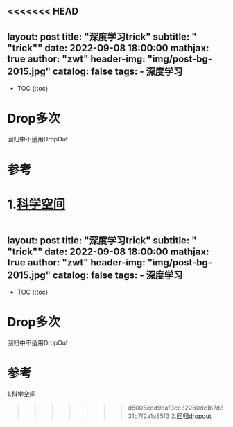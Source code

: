 <<<<<<< HEAD
---
layout:     post
title:      "深度学习trick"
subtitle:   " \"trick\""
date:       2022-09-08 18:00:00
mathjax: true
author:     "zwt"
header-img: "img/post-bg-2015.jpg"
catalog: false
tags:
    - 深度学习
---
* TOC
{:toc}

# Drop多次

回归中不适用DropOut




# 参考
1.[科学空间](https://spaces.ac.cn/archives/8496/comment-page-1#comments)
=======
---
layout:     post
title:      "深度学习trick"
subtitle:   " \"trick\""
date:       2022-09-08 18:00:00
mathjax: true
author:     "zwt"
header-img: "img/post-bg-2015.jpg"
catalog: false
tags:
    - 深度学习
---
* TOC
{:toc}

# Drop多次

回归中不适用DropOut




# 参考
1.[科学空间](https://spaces.ac.cn/archives/8496/comment-page-1#comments)
>>>>>>> d5005ecd9eaf3ce32260dc1b7d831c7f2a1a85f3
2.[回归dropout](https://mp.weixin.qq.com/s/v6uozgETEQOtMWXsL_yt2A)